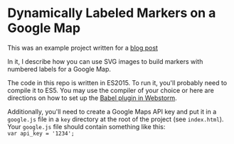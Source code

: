 # Dynamically Labeled Markers on a Google Map

This was an example project written for a 
[blog post](http://mcculloughwebservices.com/2015/09/26/dynamically-labeled-markers-on-a-google-map/)

In it, I describe how you can use SVG images to build markers with numbered labels for a Google Map.

The code in this repo is written in ES2015.  To run it, you'll probably need to compile it to ES5.  You may use the
compiler of your choice or here are directions
on how to set up the [Babel plugin in Webstorm](http://mcculloughwebservices.com/2015/06/14/webstorm-babel-plugin/).

Additionally, you'll need to create a Google Maps API key and put it in a `google.js` file in a `key` directory at the
root of the project (see `index.html`).  Your `google.js` file should contain something like this:  
`var api_key = '1234';`
